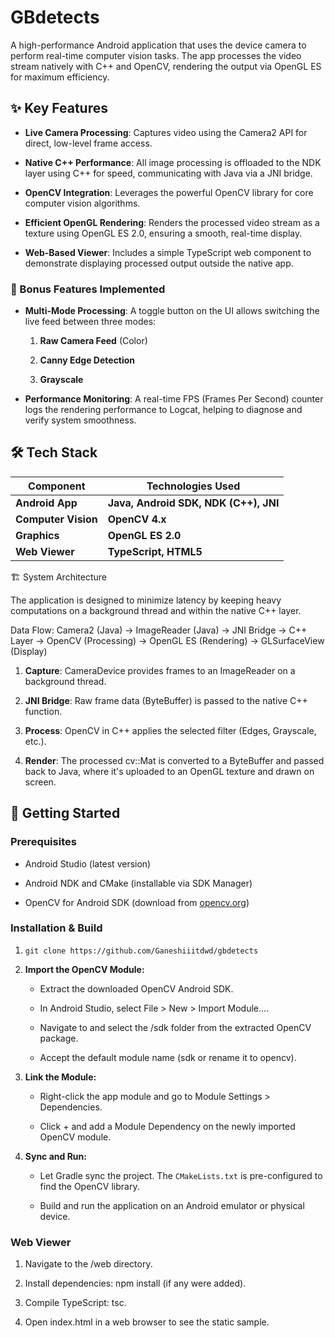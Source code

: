 # GBdetects
A high-performance Android application that uses the device camera to perform real-time computer vision tasks. The app processes the video stream natively with C++ and OpenCV, rendering the output via OpenGL ES for maximum efficiency.

✨ Key Features
--------------

*   **Live Camera Processing**: Captures video using the Camera2 API for direct, low-level frame access.
    
*   **Native C++ Performance**: All image processing is offloaded to the NDK layer using C++ for speed, communicating with Java via a JNI bridge.
    
*   **OpenCV Integration**: Leverages the powerful OpenCV library for core computer vision algorithms.
    
*   **Efficient OpenGL Rendering**: Renders the processed video stream as a texture using OpenGL ES 2.0, ensuring a smooth, real-time display.
    
*   **Web-Based Viewer**: Includes a simple TypeScript web component to demonstrate displaying processed output outside the native app.
    

### 🌟 Bonus Features Implemented

*   **Multi-Mode Processing**: A toggle button on the UI allows switching the live feed between three modes:
    
    1.  **Raw Camera Feed** (Color)
        
    2.  **Canny Edge Detection**
        
    3.  **Grayscale**
        
*   **Performance Monitoring**: A real-time FPS (Frames Per Second) counter logs the rendering performance to Logcat, helping to diagnose and verify system smoothness.
    
## 🛠️ Tech Stack

| Component                  | Technologies Used               |
|--------------------------|-------------------------|
| **Android App** | **Java, Android SDK, NDK (C++), JNI** | 
| **Computer Vision**       | **OpenCV 4.x**        | 
| **Graphics**     | **OpenGL ES 2.0** |
| **Web Viewer**     | **TypeScript, HTML5** |

🏗️ System Architecture

The application is designed to minimize latency by keeping heavy computations on a background thread and within the native C++ layer.

Data Flow: Camera2 (Java) → ImageReader (Java) → JNI Bridge → C++ Layer → OpenCV (Processing) → OpenGL ES (Rendering) → GLSurfaceView (Display)

1.  **Capture**: CameraDevice provides frames to an ImageReader on a background thread.
    
2.  **JNI Bridge**: Raw frame data (ByteBuffer) is passed to the native C++ function.
    
3.  **Process**: OpenCV in C++ applies the selected filter (Edges, Grayscale, etc.).
    
4.  **Render**: The processed cv::Mat is converted to a ByteBuffer and passed back to Java, where it's uploaded to an OpenGL texture and drawn on screen.
    

🚀 Getting Started
------------------

### Prerequisites

*   Android Studio (latest version)
    
*   Android NDK and CMake (installable via SDK Manager)
    
*   OpenCV for Android SDK (download from [opencv.org](https://opencv.org/releases/))
    

### Installation & Build

1.  ```git clone https://github.com/Ganeshiiitdwd/gbdetects```
    
2.  **Import the OpenCV Module:**
    
    *   Extract the downloaded OpenCV Android SDK.
        
    *   In Android Studio, select File > New > Import Module....
        
    *   Navigate to and select the /sdk folder from the extracted OpenCV package.
        
    *   Accept the default module name (sdk or rename it to opencv).
        
3.  **Link the Module:**
    
    *   Right-click the app module and go to Module Settings > Dependencies.
        
    *   Click + and add a Module Dependency on the newly imported OpenCV module.
        
4.  **Sync and Run:**
    
    *   Let Gradle sync the project. The ```CMakeLists.txt``` is pre-configured to find the OpenCV library.
        
    *   Build and run the application on an Android emulator or physical device.
        

### Web Viewer

1.  Navigate to the /web directory.
    
2.  Install dependencies: npm install (if any were added).
    
3.  Compile TypeScript: tsc.
    
4.  Open index.html in a web browser to see the static sample.
